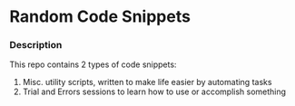 
# Random Code Snippets

### Description

This repo contains 2 types of code snippets:

1. Misc. utility scripts, written to make life easier by automating tasks
2. Trial and Errors sessions to learn how to use or accomplish something

